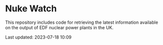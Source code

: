 # Nuke Watch

This repository includes code for retrieving the latest information available on the output of EDF nuclear power plants in the UK.

Last updated: 2023-07-18 10:09